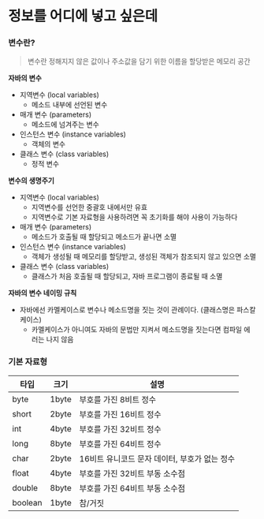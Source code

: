 # 정보를 어디에 넣고 싶은데

### 변수란?
> 변수란 정해지지 않은 값이나 주소값을 담기 위한 이름을 할당받은 메모리 공간

**자바의 변수**
- 지역변수 (local variables)
  - 메소드 내부에 선언된 변수
- 매개 변수 (parameters)
  - 메소드에 넘겨주는 변수
- 인스턴스 변수 (instance variables)
  - 객체의 변수
- 클래스 변수 (class variables)
  - 정적 변수

**변수의 생명주기**
- 지역변수 (local variables)
  - 지역변수를 선언한 중괄호 내에서만 유효
  - 지역변수로 기본 자료형을 사용하려면 꼭 초기화를 해야 사용이 가능하다
- 매개 변수 (parameters)
  - 메소드가 호출될 때 할당되고 메소드가 끝나면 소멸
- 인스턴스 변수 (instance variables)
  - 객체가 생성될 때 메모리를 할당받고, 생성된 객체가 참조되지 않고 있으면 소멸
- 클래스 변수 (class variables)
  - 클래스가 처음 호출될 때 할당되고, 자바 프로그램이 종료될 때 소멸

**자바의 변수 네이밍 규칙**
- 자바에선 카멜케이스로 변수나 메소드명을 짓는 것이 관례이다. (클래스명은 파스칼 케이스)
  - 카멜케이스가 아니여도 자바의 문법만 지켜서 메소드명을 짓는다면 컴파일 에러는 나지 않음


### 기본 자료형
| 타입      | 크기    | 설명                        |
|---------|-------|---------------------------|
| byte    | 1byte | 부호를 가진 8비트 정수             |
| short   | 2byte | 부호를 가진 16비트 정수            |
| int     | 4byte | 부호를 가진 32비트 정수            |
| long    | 8byte | 부호를 가진 64비트 정수            |
| char    | 2byte | 16비트 유니코드 문자 데이터, 부호가 없는 정수 |
| float   | 4byte | 부호를 가진 32비트 부동 소수점        |
| double  | 8byte | 부호를 가진 64비트 부동 소수점        |
| boolean | 1byte | 참/거짓                      |

